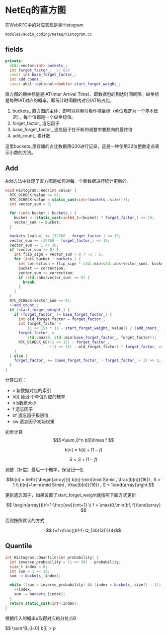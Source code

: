 # NetEq的直方图
在WebRTC中的对应实现是类Histogram

`modules/audio_coding/neteq/histogram.cc`

## fields
```cpp
private:
  std::vector<int> buckets_; 
  int forget_factor_;  // Q15
  const int base_forget_factor_;
  int add_count_;
  const absl::optional<double> start_forget_weight_;
  ```
直方图的横坐标量是IAT(Inter Arrival Time)，即数据包的到达时间间隔；纵坐标是每种IAT对应的概率，即统计时间段内对应IAT的占比。
1. buckets_ 直方图的主体，即可以将索引看作横坐标（单位规定为一个基本延迟），每个值都是一个纵坐标值。
2. forget_factor_ 遗忘因子
3. base_forget_factor_ 遗忘因子在不断的调整中要趋向的最终值
4. add_count_ 累计数

这里buckets_里存储的占比数据用Q30进行记录，这是一种使用32位整数定点表示小数的方法。

## Add

Add方法中体现了直方图是如何对每一个新数据进行统计更新的。

```cpp
void Histogram::Add(int value) {
  RTC_DCHECK(value >= 0);
  RTC_DCHECK(value < static_cast<int>(buckets_.size()));
  int vector_sum = 0; 

  for (int& bucket : buckets_) {
    bucket = (static_cast<int64_t>(bucket) * forget_factor_) >> 15;
    vector_sum += bucket;
  }

  buckets_[value] += (32768 - forget_factor_) << 15;
  vector_sum += (32768 - forget_factor_) << 15;  
  vector_sum -= 1 << 30;  
  if (vector_sum != 0) {
    int flip_sign = vector_sum > 0 ? -1 : 1;
    for (int& bucket : buckets_) {
      int correction = flip_sign * std::min(std::abs(vector_sum), bucket >> 4);
      bucket += correction;
      vector_sum += correction;
      if (std::abs(vector_sum) == 0) {
        break;
      }
    }
  }
  RTC_DCHECK(vector_sum == 0);  
  ++add_count_;
  if (start_forget_weight_) {
    if (forget_factor_ != base_forget_factor_) {
      int old_forget_factor = forget_factor_;
      int forget_factor =
          (1 << 15) * (1 - start_forget_weight_.value() / (add_count_ + 1));
      forget_factor_ =
          std::max(0, std::min(base_forget_factor_, forget_factor));
      RTC_DCHECK_GE((1 << 15) - forget_factor_,
                    ((1 << 15) - old_forget_factor) * forget_factor_ >> 15);
    }
  } else {
    forget_factor_ += (base_forget_factor_ - forget_factor_ + 3) >> 2;
  }
}
```

计算过程：
- v 新数据对应的索引
- b[i] 延迟i个单位对应的概率
- n b数组大小
- f 遗忘因子
- bf 遗忘因子极限值
- sw 遗忘因子初始权重

初步计算
$$S=\sum_0^n b[i]\times f $$

$$ b[v] = b[i] + (1-f)$$

$$S=S+(1-f) $$

调整（补偿）最后一个概率，保证归一化

$$b[n] = \left\{ \begin{array}{l} b[n]-\min(\mid S\mid , \frac{b[n]}{16}) , S > 1 \\ b[n]+\min(\mid S\mid , \frac{b[n]}{16}) , S < 1\end{array}\right.$$

更新遗忘因子，如果设置了start_forget_weight就按照下面方式更新

$$ \begin{array}{l}f=1-\frac{sw}{cnt+1} \\ f = \max(0,\min(bf, f))\end{array} $$

否则按照默认的方式

$$ f=f+\frac{(bf-f+Q_{30}(3))}{4}$$


## Quantile

```cpp
int Histogram::Quantile(int probability) {
  int inverse_probability = (1 << 30) - probability;
  size_t index = 0;      
  int sum = 1 << 30;  
  sum -= buckets_[index];

  while ((sum > inverse_probability) && (index < buckets_.size() - 1)) {
    ++index;
    sum -= buckets_[index];
  }
  return static_cast<int>(index);
}
```

根据传入的概率p取得对应的分位点B

$$ \sum^B_{i=0} b[i] > p

